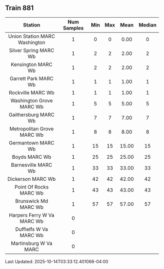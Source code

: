 ## Train 881

| Station | Num Samples | Min | Max | Mean | Median |
| :-----: | :---------: | :-: | :-: | :--: | :----: |
| Union Station MARC Washington | 1 | 0 | 0 | 0.00 | 0 |
| Silver Spring MARC Wb | 1 | 2 | 2 | 2.00 | 2 |
| Kensington MARC Wb | 1 | 2 | 2 | 2.00 | 2 |
| Garrett Park MARC Wb | 1 | 1 | 1 | 1.00 | 1 |
| Rockville MARC Wb | 1 | 1 | 1 | 1.00 | 1 |
| Washington Grove MARC Wb | 1 | 5 | 5 | 5.00 | 5 |
| Gaithersburg MARC Wb | 1 | 7 | 7 | 7.00 | 7 |
| Metropolitan Grove MARC Wb | 1 | 8 | 8 | 8.00 | 8 |
| Germantown MARC Wb | 1 | 15 | 15 | 15.00 | 15 |
| Boyds MARC Wb | 1 | 25 | 25 | 25.00 | 25 |
| Barnesville MARC Wb | 1 | 33 | 33 | 33.00 | 33 |
| Dickerson MARC Wb | 1 | 42 | 42 | 42.00 | 42 |
| Point Of Rocks MARC Wb | 1 | 43 | 43 | 43.00 | 43 |
| Brunswick Md MARC Wb | 1 | 57 | 57 | 57.00 | 57 |
| Harpers Ferry W Va MARC Wb | 0 |  |  |  |  |
| Duffielfs W Va MARC Wb | 0 |  |  |  |  |
| Martinsburg W Va MARC | 0 |  |  |  |  |


Last Updated: 2025-10-14T03:33:12.401066-04:00